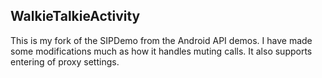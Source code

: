 WalkieTalkieActivity
--------------------

This is my fork of the SIPDemo from the Android API demos.
I have made some modifications much as how it handles muting calls.
It also supports entering of proxy settings.

